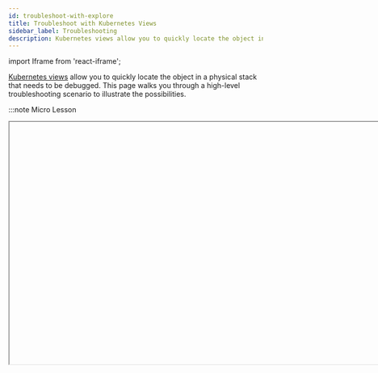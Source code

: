 ```yaml
---
id: troubleshoot-with-explore
title: Troubleshoot with Kubernetes Views
sidebar_label: Troubleshooting
description: Kubernetes views allow you to quickly locate the object in a physical stack that needs to be debugged.
---
```


import Iframe from 'react-iframe';

[Kubernetes views](/docs/dashboards/explore-view/#kubernetes-views) allow you to quickly locate the object in a physical stack that needs to be debugged. This page walks you through a high-level troubleshooting scenario to illustrate the possibilities.

:::note Micro Lesson

<Iframe url="https://fast.wistia.net/embed/iframe/6kfzt3kzos?web_component=true&seo=true&videoFoam=false"
  width="854px"
  height="480px"
  title="Kubernetes Observability Demo - Sumo Logic Video"
  id="wistiaVideo"
  className="video-container"
  display="initial"
  position="relative"
  allow="autoplay; fullscreen"
  allowfullscreen
/>

:::


## Step 1: Analyze a cluster

We suspect there's a problem with a Kubernetes cluster, but aren't sure where. As a result, we begin by analyzing the Cluster Overview dashboard. Everything that is running on the cluster is shown on this dashboard. The Terminated and Waiting by Namespace panel allows us to easily comprehend the failure states of the namespaces. This allows us to easily see if there are configuration issues or overall administration issues that need to be addressed.

![Explore_TS_Cluster_Overview.png](/img/kubernetes/Explore_TS_Cluster_Overview.png)

## Step 2: Explore a namespace

To further pinpoint the problem with our cluster, we investigate the namespace by selecting kube-system in the navigation panel, and then switch to the Namespace Overview dashboard. This dashboard provides information on pods that are running in the deployment, failed pods, errors, CPU and memory usage, file system usage, terminated and waiting pods, and containers. In this example, we focus on the CPU and memory usage panels of the dashboard in our attempt to find out where our application is running into problems.

![Explore_TS_Namespace_Overview.png](/img/kubernetes/Explore_TS_Namespace_Overview.png)

## Step 3: Drill down into a pod

Once we've determined which pod is having problems, we can drill down into the pod for more granular data. For example, we can select the Details icon for a panel to view that data in a search, or review the actual logs in the Log Stream panel.

![Explore_TS_Pod_drill-down.png](/img/kubernetes/Explore_TS_Pod_drill-down.png)

![Explore_TS_Drill-down_Pod_search-results.png](/img/kubernetes/Explore_TS_Drill-down_Pod_search-results.png)

## Troubleshooting walkthrough - Pod-level authentication

In this troubleshooting scenario, we detect a problem with a cluster while navigating our Kubernetes environment. To determine what's causing the problem, we drill down and investigate the log stream to uncover an authentication problem where an access key was disabled and deleted. Further analysis of a sequence of logs allows us to determine the root cause of the problem and establish preventative measures for such occurrences going forward.

To troubleshoot a problem with our cluster, we performed the following steps:

1. [**New UI**](/docs/get-started/sumo-logic-ui). In the main Sumo Logic menu, we selected **Observability**, and then under **Infrastructure Monitoring**, we selected **Kubernetes**.<br/>[**Classic UI**](/docs/get-started/sumo-logic-ui-classic). We went to our **Home** dashboard and selected **Explore**. 
1. In the upper-left corner of the screen, we selected **Kubernetes Service View**, then chose the cluster we wanted to explore, and selected the Dashboards **Kubernetes - Cluster Overview** option on the upper right menu bar.<br/> ![TSS_Cluster_Overview_dialog.png](/img/kubernetes/TSS_Cluster_Overview_dialog.png)<br/>
The Dashboards view on the right displays panels that show the statuses of the clusters.
1. In our scenario, we selected the **prod-loggen** namespace in the **Pods Running** panel and discovered 2 pods that were not functioning (shown in Red). <br/>![TSS_Cluster_Pods-Running_panel.png](/img/kubernetes/TSS_Cluster_Pods-Running_panel.png)
1. We hovered our cursor over one of the failed pods for a detailed view of the failed services.<br/> ![TSS_Failed_Pod_details.png](/img/kubernetes/TSS_Failed_Pod_details.png)<br/> In our scenario, we focused on PagerDuty pod and made a note of the pod name, including the last 5 characters that follow the hyphen (in this example we are looking at **pagerduty-84d685f79f-4wjln**). Pods are ephemeral and the characters after **pagerduty-** constantly change, so it's important to make a note of them for further investigation. 
1. To find out more, we went back to the **Explore By** menu at the top left and selected **Kubernetes Namespace View**, clicked the arrow to the left of **prod01.travellogic.info** to view the contents, then selected `prod-loggen > pagerduty-*-*` (suffix matching the pod name we noted in the previous step) to view the pods and containers. <br/> ![TSS_Pod_select-pagerduty.png](/img/kubernetes/TSS_Pod_select-pagerduty.png) <br/><br/>The data for our selection displayed in the dashboard panels on the right.<br/> ![TSS_Pod_Pagerduty_dashboard.png](/img/kubernetes/TSS_Pod_Pagerduty_dashboard.png)
1. We scrolled to the bottom of the page to **Log Stream** to view the logs generated by PagerDuty, then clicked the **Details icon** (3 dots) on the top right and selected **Open in Search**. <br/> ![TSS_Pod_Log_Stream_Logs.png](/img/kubernetes/TSS_Pod_Log_Stream_Logs.png)
1. The Aggregates view displays by default, so we clicked the **Messages** tab to analyze the log messages. <br/> ![TSS_Logs_Messages_tab.png](/img/kubernetes/TSS_Logs_Messages_tab.png)
1. To further isolate the data we're looking for, we unchecked **Message** in the left navigation panel. We had parsed the log message so as to leave out the message field, allowing us to view log messages that are easier to understand so we can focus on the parsed log metadata.  <br/> ![TSS_Logs_Message_field.png](/img/kubernetes/TSS_Logs_Message_field.png)
1. We want to focus on two messages to pinpoint the authentication problem. The **first message** shows a **java.io.IOException** and contains an HTTP **status code 401** related to authentication. The **second message** shows the **access_id** used for the authentication. To isolate this further, we highlighted the access_id, **suRhn0DW7l4DZ**, right-clicked and selected **Copy Selected Text**. <br/> ![TSS_Logs_2_messages.png](/img/kubernetes/TSS_Logs_2_messages.png)
1. To search for the keyword **suRhn0DW7l4DZU**, we went to our **Home** page and selected **Log Search** from the dropdown menu, changed the time interval to the **Last 60 Minutes**, then pasted the access_id keyword **suRhn0DW7l4DZU** in the query window and clicked **Start**. To view the logs retrieved from 2 Source Categories, we went to Hidden fields on the left and clicked **Source Category**. <br/>![TSS_New_Log_Search_drilldown.png](/img/kubernetes/TSS_New_Log_Search_drilldown.png)
1. We noticed that the Labs/Sumo_Logic only had a couple of messages. This caught our attention, because root cause items occur less frequently. To investigate further, we highlighted and select the **Labs/Sumo_Logic** Source Category. <br/> ![TSS_Source_Category_Labs-Sumo_Logic.png](/img/kubernetes/TSS_Source_Category_Labs-Sumo_Logic.png) <br/> We discovered evidence that the access key suRhn0DW7l4DZU was disabled and deleted, but were only viewing logs that contained the access_id, which was too limiting for a decisive conclusion of what caused the root problem. To get a better understanding of what occurred, we wanted to look at other messages that happened around the same time of the access key deletion and disablement.
1. We clicked **Category Labs/Sumo_Logic** and from the dropdown chose **Surrounding Messages** and **+/- 1 Minute** to view the other log messages that occurred before and after. <br/> ![TSS_Surrounding_Log_messages.png](/img/kubernetes/TSS_Surrounding_Log_messages.png)  <br/> There were 5 messages that revealed what happened, reading the lines from the bottom to the top to discover the sequence of events leading up to the root cause of the authentication problem:
   * Line 5: User kenneth logs out.
   * Line 4: User shady+soc logs in.
   * Line 3: User shady+soc deletes user kenneth.
   * Line 2: Deleting user kenneth disables his access keys.
   * Line 1: Deleting user kenneth also deletes his access keys.  <br/> ![TSS_Log_resolution_sequence.png](/img/kubernetes/TSS_Log_resolution_sequence.png)

#### Conclusion

It turned out that admin **shady+soc** deleted the **Kenneth** user, which also disabled and deleted Kenneth's access key. Kenneth's access key was used to authenticate with PagerDuty, but after it was deleted the service couldn't authenticate and the authentication failed, as we saw in the Pod view. 

After further investigation, we discovered that Kenneth left the company and was off-boarded by shady+soc. The authentication problem could've been avoided if shady+soc had contacted Kenneth's manager prior to deleting his user account to verify if Kenneth had any active keys associated with his account, or had he scanned for active keys associated with Kenneth's user account.

## More Information

* [Explore Monitoring Dashboards](/docs/dashboards/explore-view/#kubernetes-views)
